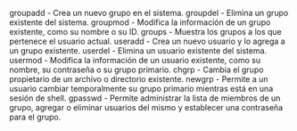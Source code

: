 groupadd - Crea un nuevo grupo en el sistema.
groupdel - Elimina un grupo existente del sistema.
groupmod - Modifica la información de un grupo existente, como su nombre o su ID.
groups - Muestra los grupos a los que pertenece el usuario actual.
useradd - Crea un nuevo usuario y lo agrega a un grupo existente.
userdel - Elimina un usuario existente del sistema.
usermod - Modifica la información de un usuario existente, como su nombre, su contraseña o su grupo primario.
chgrp - Cambia el grupo propietario de un archivo o directorio existente.
newgrp - Permite a un usuario cambiar temporalmente su grupo primario mientras está en una sesión de shell.
gpasswd - Permite administrar la lista de miembros de un grupo, agregar o eliminar usuarios del mismo y establecer una contraseña para el grupo.